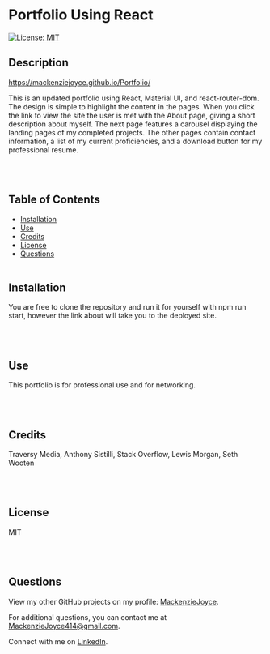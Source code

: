 # Portfolio Using React

[![License: MIT](https://img.shields.io/badge/License-MIT-yellow.svg)](https://opensource.org/licenses/MIT)

## Description

https://mackenziejoyce.github.io/Portfolio/

This is an updated portfolio using React, Material UI, and react-router-dom. The design is simple to highlight the content in the pages. When you click the link to view the site the user is met with the About page, giving a short description about myself. The next page features a carousel displaying the landing pages of my completed projects. The other pages contain contact information, a list of my current proficiencies, and a download button for my professional resume.

</br></br>

## Table of Contents

- [Installation](#installation)
- [Use](#use)
- [Credits](#credits)
- [License](#license)
- [Questions](#questions)
  </br></br>

## Installation

You are free to clone the repository and run it for yourself with npm run start, however the link about will take you to the deployed site.

</br></br>

## Use

This portfolio is for professional use and for networking.

</br></br>

## Credits

Traversy Media, Anthony Sistilli, Stack Overflow, Lewis Morgan, Seth Wooten

</br></br>

## License

MIT

</br></br>

## Questions

<p>View my other GitHub projects on my profile: <a href="https://github.com/MackenzieJoyce">MackenzieJoyce</a>.</p> 
<p>For additional questions, you can contact me at <a href="mailto:MackenzieJoyce414@gmail.com">MackenzieJoyce414@gmail.com</a>.</p>
<p>Connect with me on <a href="https://www.linkedin.com/in/mackenziejoyce/">LinkedIn</a>.<p>
